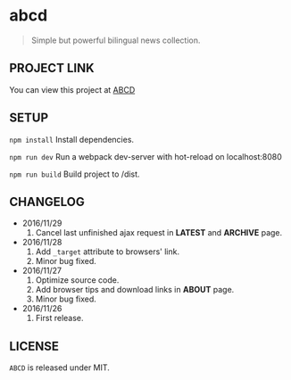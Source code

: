 # abcd

> Simple but powerful bilingual news collection.

## PROJECT LINK
You can view this project at [ABCD](https://rolandreed.cn/abcd)

## SETUP
```npm install``` Install dependencies.

```npm run dev``` Run a webpack dev-server with hot-reload on localhost:8080

```npm run build``` Build project to /dist.

## CHANGELOG
- 2016/11/29
	1. Cancel last unfinished ajax request in **LATEST** and **ARCHIVE** page.
- 2016/11/28
	1. Add ```_target``` attribute to browsers' link.
	2. Minor bug fixed.
- 2016/11/27
	1. Optimize source code.
	2. Add browser tips and download links in **ABOUT** page.
	3. Minor bug fixed.
- 2016/11/26
	1. First release.

## LICENSE
```ABCD``` is released under MIT.